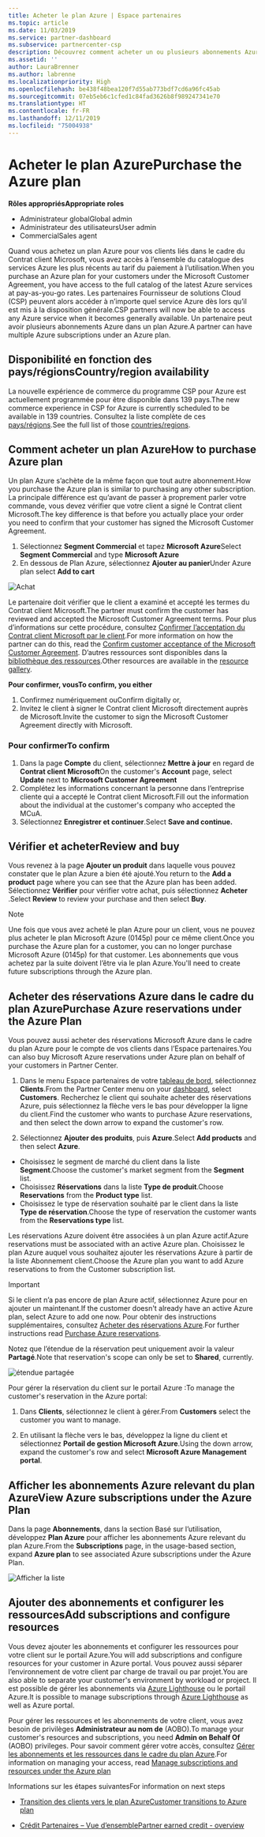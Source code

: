 ```yaml
---
title: Acheter le plan Azure | Espace partenaires
ms.topic: article
ms.date: 11/03/2019
ms.service: partner-dashboard
ms.subservice: partnercenter-csp
description: Découvrez comment acheter un ou plusieurs abonnements Azure et des réservations Azure dans le cadre du plan Azure pour configurer des ressources et pour consulter ou ajouter des abonnements.
ms.assetid: ''
author: LauraBrenner
ms.author: labrenne
ms.localizationpriority: High
ms.openlocfilehash: be438f48bea120f7d55ab773bdf7cd6a96fc45ab
ms.sourcegitcommit: 07eb5eb6c1cfed1c84fad3626b8f989247341e70
ms.translationtype: HT
ms.contentlocale: fr-FR
ms.lasthandoff: 12/11/2019
ms.locfileid: "75004938"
---
```

# <a name="purchase-the-azure-plan"></a><span data-ttu-id="34c74-103">Acheter le plan Azure</span><span class="sxs-lookup"><span data-stu-id="34c74-103">Purchase the Azure plan</span></span>

<span data-ttu-id="34c74-104">**Rôles appropriés**</span><span class="sxs-lookup"><span data-stu-id="34c74-104">**Appropriate roles**</span></span>
-   <span data-ttu-id="34c74-105">Administrateur global</span><span class="sxs-lookup"><span data-stu-id="34c74-105">Global admin</span></span>
-   <span data-ttu-id="34c74-106">Administrateur des utilisateurs</span><span class="sxs-lookup"><span data-stu-id="34c74-106">User admin</span></span>
-   <span data-ttu-id="34c74-107">Commercial</span><span class="sxs-lookup"><span data-stu-id="34c74-107">Sales agent</span></span>

<span data-ttu-id="34c74-108">Quand vous achetez un plan Azure pour vos clients liés dans le cadre du Contrat client Microsoft, vous avez accès à l’ensemble du catalogue des services Azure les plus récents au tarif du paiement à l’utilisation.</span><span class="sxs-lookup"><span data-stu-id="34c74-108">When you purchase an Azure plan for your customers under the Microsoft Customer Agreement, you have access to the full catalog of the latest Azure services at pay-as-you-go rates.</span></span> <span data-ttu-id="34c74-109">Les partenaires Fournisseur de solutions Cloud (CSP) peuvent alors accéder à n’importe quel service Azure dès lors qu’il est mis à la disposition générale.</span><span class="sxs-lookup"><span data-stu-id="34c74-109">CSP partners will now be able to access any Azure service when it becomes generally available.</span></span> <span data-ttu-id="34c74-110">Un partenaire peut avoir plusieurs abonnements Azure dans un plan Azure.</span><span class="sxs-lookup"><span data-stu-id="34c74-110">A partner can have multiple Azure subscriptions under an Azure plan.</span></span> 

## <a name="countryregion-availability"></a><span data-ttu-id="34c74-111">Disponibilité en fonction des pays/régions</span><span class="sxs-lookup"><span data-stu-id="34c74-111">Country/region availability</span></span>
<span data-ttu-id="34c74-112">La nouvelle expérience de commerce du programme CSP pour Azure est actuellement programmée pour être disponible dans 139 pays.</span><span class="sxs-lookup"><span data-stu-id="34c74-112">The new commerce experience in CSP for Azure is currently scheduled to be available in 139 countries.</span></span> <span data-ttu-id="34c74-113">Consultez la liste complète de ces [pays/régions](https://query.prod.cms.rt.microsoft.com/cms/api/am/binary/RE3QN0x).</span><span class="sxs-lookup"><span data-stu-id="34c74-113">See the full list of those [countries/regions](https://query.prod.cms.rt.microsoft.com/cms/api/am/binary/RE3QN0x).</span></span> 

## <a name="how-to-purchase-azure-plan"></a><span data-ttu-id="34c74-114">Comment acheter un plan Azure</span><span class="sxs-lookup"><span data-stu-id="34c74-114">How to purchase Azure plan</span></span>

<span data-ttu-id="34c74-115">Un plan Azure s’achète de la même façon que tout autre abonnement.</span><span class="sxs-lookup"><span data-stu-id="34c74-115">How you purchase the Azure plan is similar to purchasing any other subscription.</span></span> <span data-ttu-id="34c74-116">La principale différence est qu’avant de passer à proprement parler votre commande, vous devez vérifier que votre client a signé le Contrat client Microsoft.</span><span class="sxs-lookup"><span data-stu-id="34c74-116">The key difference is that before you actually place your order you need to confirm that your customer has signed the Microsoft Customer Agreement.</span></span>

1. <span data-ttu-id="34c74-117">Sélectionnez **Segment Commercial** et tapez **Microsoft Azure**</span><span class="sxs-lookup"><span data-stu-id="34c74-117">Select **Segment Commercial** and type **Microsoft Azure**</span></span> 
2. <span data-ttu-id="34c74-118">En dessous de Plan Azure, sélectionnez **Ajouter au panier**</span><span class="sxs-lookup"><span data-stu-id="34c74-118">Under Azure plan select **Add to cart**</span></span>

![Achat](images/azure/Azurepurchase1.png)

<span data-ttu-id="34c74-120">Le partenaire doit vérifier que le client a examiné et accepté les termes du Contrat client Microsoft.</span><span class="sxs-lookup"><span data-stu-id="34c74-120">The partner must confirm the customer has reviewed and accepted the Microsoft Customer Agreement terms.</span></span> <span data-ttu-id="34c74-121">Pour plus d’informations sur cette procédure, consultez [Confirmer l’acceptation du Contrat client Microsoft par le client](https://docs.microsoft.com/partner-center/confirm-customer-agreement).</span><span class="sxs-lookup"><span data-stu-id="34c74-121">For more information on how the partner can do this, read the [Confirm customer acceptance of the Microsoft Customer Agreement](https://docs.microsoft.com/partner-center/confirm-customer-agreement).</span></span> <span data-ttu-id="34c74-122">D’autres ressources sont disponibles dans la [bibliothèque des ressources](https://partner.microsoft.com/resources/collection/Microsoft-Customer-Agreement-in-the-CSP-program#/).</span><span class="sxs-lookup"><span data-stu-id="34c74-122">Other resources are available in the [resource gallery](https://partner.microsoft.com/resources/collection/Microsoft-Customer-Agreement-in-the-CSP-program#/).</span></span>

<span data-ttu-id="34c74-123">**Pour confirmer, vous**</span><span class="sxs-lookup"><span data-stu-id="34c74-123">**To confirm, you either**</span></span>
1. <span data-ttu-id="34c74-124">Confirmez numériquement ou</span><span class="sxs-lookup"><span data-stu-id="34c74-124">Confirm digitally or,</span></span>
2. <span data-ttu-id="34c74-125">Invitez le client à signer le Contrat client Microsoft directement auprès de Microsoft.</span><span class="sxs-lookup"><span data-stu-id="34c74-125">Invite the customer to sign the Microsoft Customer Agreement directly with Microsoft.</span></span> 

### <a name="to-confirm"></a><span data-ttu-id="34c74-126">Pour confirmer</span><span class="sxs-lookup"><span data-stu-id="34c74-126">To confirm</span></span> 

1. <span data-ttu-id="34c74-127">Dans la page **Compte** du client, sélectionnez **Mettre à jour** en regard de **Contrat client Microsoft**</span><span class="sxs-lookup"><span data-stu-id="34c74-127">On the customer's **Account** page, select **Update** next to **Microsoft Customer Agreement**</span></span>  
2. <span data-ttu-id="34c74-128">Complétez les informations concernant la personne dans l’entreprise cliente qui a accepté le Contrat client Microsoft.</span><span class="sxs-lookup"><span data-stu-id="34c74-128">Fill out the information about the individual at the customer's company who accepted the MCuA.</span></span>
3. <span data-ttu-id="34c74-129">Sélectionnez **Enregistrer et continuer**.</span><span class="sxs-lookup"><span data-stu-id="34c74-129">Select **Save and continue.**</span></span>  

## <a name="review-and-buy"></a><span data-ttu-id="34c74-130">Vérifier et acheter</span><span class="sxs-lookup"><span data-stu-id="34c74-130">Review and buy</span></span>

<span data-ttu-id="34c74-131">Vous revenez à la page **Ajouter un produit** dans laquelle vous pouvez constater que le plan Azure a bien été ajouté.</span><span class="sxs-lookup"><span data-stu-id="34c74-131">You return to the **Add a product** page where you can see that the Azure plan has been added.</span></span> <span data-ttu-id="34c74-132">Sélectionnez **Vérifier** pour vérifier votre achat, puis sélectionnez **Acheter** .</span><span class="sxs-lookup"><span data-stu-id="34c74-132">Select **Review** to review your purchase and then select **Buy**.</span></span> 

>[!Note]
><span data-ttu-id="34c74-133">Une fois que vous avez acheté le plan Azure pour un client, vous ne pouvez plus acheter le plan Microsoft Azure (0145p) pour ce même client.</span><span class="sxs-lookup"><span data-stu-id="34c74-133">Once you purchase the Azure plan for a customer, you can no longer purchase Microsoft Azure (0145p) for that customer.</span></span> <span data-ttu-id="34c74-134">Les abonnements que vous achetez par la suite doivent l’être via le plan Azure.</span><span class="sxs-lookup"><span data-stu-id="34c74-134">You'll need to create future subscriptions through the Azure plan.</span></span>

## <a name="purchase-azure-reservations-under-the-azure-plan"></a><span data-ttu-id="34c74-135">Acheter des réservations Azure dans le cadre du plan Azure</span><span class="sxs-lookup"><span data-stu-id="34c74-135">Purchase Azure reservations under the Azure Plan</span></span> 
  
<span data-ttu-id="34c74-136">Vous pouvez aussi acheter des réservations Microsoft Azure dans le cadre du plan Azure pour le compte de vos clients dans l’Espace partenaires.</span><span class="sxs-lookup"><span data-stu-id="34c74-136">You can also buy Microsoft Azure reservations under Azure plan on behalf of your customers in Partner Center.</span></span>

1. <span data-ttu-id="34c74-137">Dans le menu Espace partenaires de votre [tableau de bord](https://partner.microsoft.com/dashboard/), sélectionnez **Clients**.</span><span class="sxs-lookup"><span data-stu-id="34c74-137">From the Partner Center menu on your [dashboard](https://partner.microsoft.com/dashboard/), select **Customers**.</span></span> <span data-ttu-id="34c74-138">Recherchez le client qui souhaite acheter des réservations Azure, puis sélectionnez la flèche vers le bas pour développer la ligne du client.</span><span class="sxs-lookup"><span data-stu-id="34c74-138">Find the customer who wants to purchase Azure reservations, and then select the down arrow to expand the customer's row.</span></span> 

2. <span data-ttu-id="34c74-139">Sélectionnez **Ajouter des produits**, puis **Azure**.</span><span class="sxs-lookup"><span data-stu-id="34c74-139">Select **Add products** and then select **Azure**.</span></span> 
- <span data-ttu-id="34c74-140">Choisissez le segment de marché du client dans la liste **Segment**.</span><span class="sxs-lookup"><span data-stu-id="34c74-140">Choose the customer's market segment from the **Segment** list.</span></span> 
- <span data-ttu-id="34c74-141">Choisissez **Réservations**  dans la liste **Type de produit**.</span><span class="sxs-lookup"><span data-stu-id="34c74-141">Choose **Reservations** from the **Product type** list.</span></span> 
- <span data-ttu-id="34c74-142">Choisissez le type de réservation souhaité par le client dans la liste **Type de réservation**.</span><span class="sxs-lookup"><span data-stu-id="34c74-142">Choose the type of reservation the customer wants from the **Reservations type** list.</span></span> 

<span data-ttu-id="34c74-143">Les réservations Azure doivent être associées à un plan Azure actif.</span><span class="sxs-lookup"><span data-stu-id="34c74-143">Azure reservations must be associated with an active Azure plan.</span></span> <span data-ttu-id="34c74-144">Choisissez le plan Azure auquel vous souhaitez ajouter les réservations Azure à partir de la liste Abonnement client.</span><span class="sxs-lookup"><span data-stu-id="34c74-144">Choose the Azure plan you want to add Azure reservations to from the Customer subscription list.</span></span> 

>[!Important] 
><span data-ttu-id="34c74-145">Si le client n’a pas encore de plan Azure actif, sélectionnez Azure pour en ajouter un maintenant.</span><span class="sxs-lookup"><span data-stu-id="34c74-145">If the customer doesn't already have an active Azure plan, select Azure to add one now.</span></span> <span data-ttu-id="34c74-146">Pour obtenir des instructions supplémentaires, consultez [Acheter des réservations Azure](https://docs.microsoft.com/partner-center/azure-reservations-buying#purchase-azure-reservations).</span><span class="sxs-lookup"><span data-stu-id="34c74-146">For further instructions read [Purchase Azure reservations](https://docs.microsoft.com/partner-center/azure-reservations-buying#purchase-azure-reservations).</span></span>

<span data-ttu-id="34c74-147">Notez que l’étendue de la réservation peut uniquement avoir la valeur **Partagé**.</span><span class="sxs-lookup"><span data-stu-id="34c74-147">Note that reservation's scope can only be set to **Shared**, currently.</span></span> 

![étendue partagée](images/azure/addprods1.png)

<span data-ttu-id="34c74-149">Pour gérer la réservation du client sur le portail Azure :</span><span class="sxs-lookup"><span data-stu-id="34c74-149">To manage the customer's reservation in the Azure portal:</span></span> 

1. <span data-ttu-id="34c74-150">Dans **Clients**, sélectionnez le client à gérer.</span><span class="sxs-lookup"><span data-stu-id="34c74-150">From **Customers** select the customer you want to manage.</span></span> 

2. <span data-ttu-id="34c74-151">En utilisant la flèche vers le bas, développez la ligne du client et sélectionnez **Portail de gestion Microsoft Azure**.</span><span class="sxs-lookup"><span data-stu-id="34c74-151">Using the down arrow, expand the customer's row and select **Microsoft Azure Management portal**.</span></span>  
 
## <a name="view-azure-subscriptions-under-the-azure-plan"></a><span data-ttu-id="34c74-152">Afficher les abonnements Azure relevant du plan Azure</span><span class="sxs-lookup"><span data-stu-id="34c74-152">View Azure subscriptions under the Azure Plan</span></span> 

<span data-ttu-id="34c74-153">Dans la page **Abonnements**, dans la section Basé sur l’utilisation, développez **Plan Azure** pour afficher les abonnements Azure relevant du plan Azure.</span><span class="sxs-lookup"><span data-stu-id="34c74-153">From the **Subscriptions** page, in the usage-based section, expand **Azure plan** to see associated Azure subscriptions under the Azure Plan.</span></span>

![Afficher la liste](images/azure/addprods2.png) 


## <a name="add-subscriptions-and-configure-resources"></a><span data-ttu-id="34c74-155">Ajouter des abonnements et configurer les ressources</span><span class="sxs-lookup"><span data-stu-id="34c74-155">Add subscriptions and configure resources</span></span>

<span data-ttu-id="34c74-156">Vous devez ajouter les abonnements et configurer les ressources pour votre client sur le portail Azure.</span><span class="sxs-lookup"><span data-stu-id="34c74-156">You will add subscriptions and configure resources for your customer in Azure portal.</span></span> <span data-ttu-id="34c74-157">Vous pouvez aussi séparer l’environnement de votre client par charge de travail ou par projet.</span><span class="sxs-lookup"><span data-stu-id="34c74-157">You are also able to separate your customer's environment by workload or project.</span></span> <span data-ttu-id="34c74-158">Il est possible de gérer les abonnements via [Azure Lighthouse](https://azure.microsoft.com/services/azure-lighthouse/) ou le portail Azure.</span><span class="sxs-lookup"><span data-stu-id="34c74-158">It is possible to manage subscriptions through [Azure Lighthouse](https://azure.microsoft.com/services/azure-lighthouse/) as well as Azure portal.</span></span> 

<span data-ttu-id="34c74-159">Pour gérer les ressources et les abonnements de votre client, vous avez besoin de privilèges **Administrateur au nom de** (AOBO).</span><span class="sxs-lookup"><span data-stu-id="34c74-159">To manage your customer's resources and subscriptions, you need **Admin on Behalf Of** (AOBO) privileges.</span></span> <span data-ttu-id="34c74-160">Pour savoir comment gérer votre accès, consultez [Gérer les abonnements et les ressources dans le cadre du plan Azure](azure-plan-manage.md).</span><span class="sxs-lookup"><span data-stu-id="34c74-160">For information on managing your access, read [Manage subscriptions and resources under the Azure plan](azure-plan-manage.md)</span></span>

<span data-ttu-id="34c74-161">Informations sur les étapes suivantes</span><span class="sxs-lookup"><span data-stu-id="34c74-161">For information on next steps</span></span>

- [<span data-ttu-id="34c74-162">Transition des clients vers le plan Azure</span><span class="sxs-lookup"><span data-stu-id="34c74-162">Customer transitions to Azure plan</span></span>](azure-plan-transition.md)

- [<span data-ttu-id="34c74-163">Crédit Partenaires – Vue d’ensemble</span><span class="sxs-lookup"><span data-stu-id="34c74-163">Partner earned credit - overview</span></span>](partner-earned-credit.md)







            




    

  













    



    
